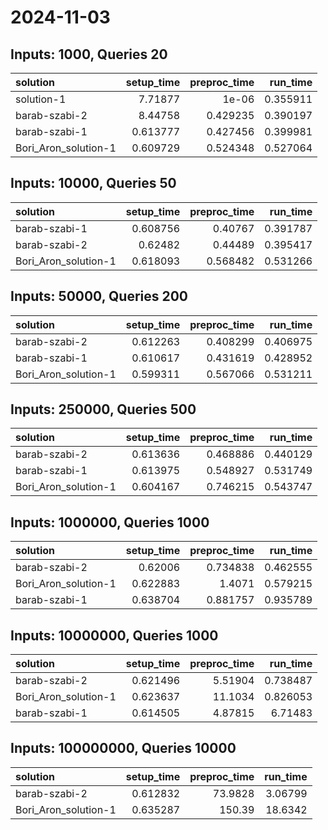 # 2024-11-03

## Inputs: 1000, Queries 20

| solution             |   setup_time |   preproc_time |   run_time |
|:---------------------|-------------:|---------------:|-----------:|
| solution-1           |     7.71877  |       1e-06    |   0.355911 |
| barab-szabi-2        |     8.44758  |       0.429235 |   0.390197 |
| barab-szabi-1        |     0.613777 |       0.427456 |   0.399981 |
| Bori_Aron_solution-1 |     0.609729 |       0.524348 |   0.527064 |

## Inputs: 10000, Queries 50

| solution             |   setup_time |   preproc_time |   run_time |
|:---------------------|-------------:|---------------:|-----------:|
| barab-szabi-1        |     0.608756 |       0.40767  |   0.391787 |
| barab-szabi-2        |     0.62482  |       0.44489  |   0.395417 |
| Bori_Aron_solution-1 |     0.618093 |       0.568482 |   0.531266 |

## Inputs: 50000, Queries 200

| solution             |   setup_time |   preproc_time |   run_time |
|:---------------------|-------------:|---------------:|-----------:|
| barab-szabi-2        |     0.612263 |       0.408299 |   0.406975 |
| barab-szabi-1        |     0.610617 |       0.431619 |   0.428952 |
| Bori_Aron_solution-1 |     0.599311 |       0.567066 |   0.531211 |

## Inputs: 250000, Queries 500

| solution             |   setup_time |   preproc_time |   run_time |
|:---------------------|-------------:|---------------:|-----------:|
| barab-szabi-2        |     0.613636 |       0.468886 |   0.440129 |
| barab-szabi-1        |     0.613975 |       0.548927 |   0.531749 |
| Bori_Aron_solution-1 |     0.604167 |       0.746215 |   0.543747 |

## Inputs: 1000000, Queries 1000

| solution             |   setup_time |   preproc_time |   run_time |
|:---------------------|-------------:|---------------:|-----------:|
| barab-szabi-2        |     0.62006  |       0.734838 |   0.462555 |
| Bori_Aron_solution-1 |     0.622883 |       1.4071   |   0.579215 |
| barab-szabi-1        |     0.638704 |       0.881757 |   0.935789 |

## Inputs: 10000000, Queries 1000

| solution             |   setup_time |   preproc_time |   run_time |
|:---------------------|-------------:|---------------:|-----------:|
| barab-szabi-2        |     0.621496 |        5.51904 |   0.738487 |
| Bori_Aron_solution-1 |     0.623637 |       11.1034  |   0.826053 |
| barab-szabi-1        |     0.614505 |        4.87815 |   6.71483  |

## Inputs: 100000000, Queries 10000

| solution             |   setup_time |   preproc_time |   run_time |
|:---------------------|-------------:|---------------:|-----------:|
| barab-szabi-2        |     0.612832 |        73.9828 |    3.06799 |
| Bori_Aron_solution-1 |     0.635287 |       150.39   |   18.6342  |